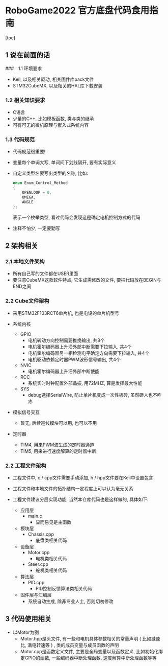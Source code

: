# RoboGame2022 官方底盘代码食用指南

[toc]

## 1 说在前面的话

###　1.1 环境要求

-   Keil, 以及相关驱动, 相关固件库pack文件
-   STM32CubeMX, 以及相关的HAL库下载安装

### 1.2 相关知识要求

-   C语言
-   少量的C++, 比如模板函数, 类与类的继承
-   可有可无的微机原理与嵌入式系统内容

### 1.3 代码规范

-   代码规范很重要!

-   变量每个单词大写, 单词间下划线隔开, 要有实际意义

-   自定义类型名要写出类型的名称, 比如:

    ```cpp
    enum Enum_Control_Method
    {
        OPENLOOP = 0,
        OMEGA,
        ANGLE
    };
    ```

    表示一个枚举类型, 看过代码会发现这是确定电机控制方式的代码

-   注释不怕少, 一定要勤写

## 2 架构相关

### 2.1 本地文件架构

-   所有自己写的文件都在USER里面
-   要注意CubeMX这款软件特点, 它生成需修改的文件, 要把代码放在BEGIN与END之间

### 2.2 Cube文件架构

-   采用STM32F103RCT6单片机, 也是电设的单片机型号

-   系统内核
    -   GPIO
        -   电机转动方向控制需要推挽输出, 共8个
        -   电机霍尔编码器上升沿外部中断需要下拉输入, 共4个
        -   电机霍尔编码器另一相检测电平确定方向需要下拉输入, 共4个
        -   电机驱动依赖定时器PWM波形信号输出, 共4个
    -   NVIC
        -   电机霍尔编码器上升沿外部中断使能
    -   RCC
        -   系统实时时钟配置外部晶振, 用72MHZ, 算是发挥最大性能
    -   SYS
        -   debug选择SerialWire, 防止单片机变成一次性板砖, 虽然砸人也不咋疼
-   模拟信号交互
    -   暂无, 后续巡线模块可以用, 也可以不用
-   定时器
    -   TIM4, 用来PWM波生成的定时器通道
    -   TIM5, 用来进行速度解算的定时器中断

### 2.2 工程文件架构

-   工程文件中, c / cpp文件需要手动添加, h / hpp文件要在Keil中设置包含

-   工程文件和本地文件的拓扑结构一定程度上可以认为毫无关系
-   工程文件建议分层实现功能, 当然本仓库代码也是这样做的, 具体如下:
    -   应用层
        -   main.c
            -   显而易见是主函数
    -   模块层
        -   Chassis.cpp
            -   底盘类相关代码
    -   设备层
        -   Motor.cpp
            -   电机类相关代码
        -   Steer.cpp
            -   舵机类相关代码
    -   算法层
        -   PID.cpp
            -   PID控制反馈算法类相关代码
    -   固件层与汇编层
        -   系统自动生成, 除非专业人士, 否则切勿修改

## 3 代码使用相关

-   以Motor为例
    -   Motor.hpp是头文件, 有一些和电机具体参数相关的常量声明 ( 比如减速比, 满电转速等 ) , 类的成员变量与成员函数的声明
    -   Motor.cpp是函数定义文件, 主要是全局变量以及函数定义, 比如初始化绑定GPIO的函数, 一些编码器中断处理函数, 速度解算中断处理函数等等